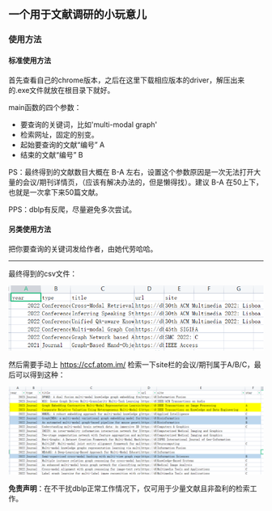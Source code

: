 ## 一个用于文献调研的小玩意儿

### 使用方法

#### 标准使用方法

首先查看自己的chrome版本，之后在这里下载相应版本的driver，解压出来的.exe文件就放在根目录下就好。

main函数的四个参数：

- 要查询的关键词，比如'multi-modal graph'
- 检索网址，固定的别变。
- 起始要查询的文献“编号”  A
- 结束的文献“编号”  B

PS：最终得到的文献数目大概在 B-A 左右，设置这个参数原因是一次无法打开大量的会议/期刊详情页，（应该有解决办法的，但是懒得找）。建议 B-A 在50上下，也就是一次拿下来50篇文献。

PPS：dblp有反爬，尽量避免多次尝试。

#### 另类使用方法

把你要查询的关键词发给作者，由她代劳哈哈。

---

最终得到的csv文件：

![image-20230222212447870](https://github.com/lucyyangrui/crawl-paper/blob/main/figure/info-csv.png)

然后需要手动上 https://ccf.atom.im/ 检索一下site栏的会议/期刊属于A/B/C，最后可以得到这种：

![image-20230222212640618](https://github.com/lucyyangrui/crawl-paper/blob/main/figure/last.png)



**免责声明**：在不干扰dblp正常工作情况下，仅可用于少量文献且非盈利的检索工作。